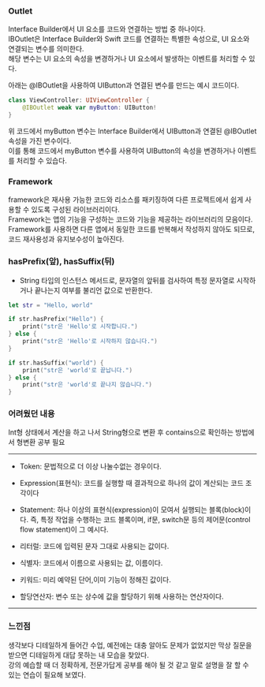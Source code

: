 ### Outlet
Interface Builder에서 UI 요소를 코드와 연결하는 방법 중 하나이다.<br>
IBOutlet은 Interface Builder와 Swift 코드를 연결하는 특별한 속성으로, UI 요소와
연결되는 변수를 의미한다.<br>
해당 변수는 UI 요소의 속성을 변경하거나 UI 요소에서 발생하는 이벤트를 처리할 수 있다.<br>

아래는 @IBOutlet을 사용하여 UIButton과 연결된 변수를 만드는 예시 코드이다.

```swift
class ViewController: UIViewController {
    @IBOutlet weak var myButton: UIButton!
}
```
위 코드에서 myButton 변수는 Interface Builder에서 UIButton과 연결된 @IBOutlet
속성을 가진 변수이다.<br>
이를 통해 코드에서 myButton 변수를 사용하여 UIButton의 속성을 변경하거나 이벤트를 처리할
수 있습다.

### Framework
framework은 재사용 가능한 코드와 리소스를 패키징하여 다른 프로젝트에서 쉽게 사용할 수 있도록
구성된 라이브러리이다.<br>
Framework는 앱의 기능을 구성하는 코드와 기능을 제공하는 라이브러리의 모음이다.<br>
Framework를 사용하면 다른 앱에서 동일한 코드를 반복해서 작성하지 않아도 되므로, 코드
재사용성과 유지보수성이 높아진다.<br>

### hasPrefix(앞), hasSuffix(뒤)
- String 타입의 인스턴스 메서드로, 문자열의 앞뒤를 검사하여 특정 문자열로 시작하거나 끝나는지 여부를 불리언 값으로 반환한다.<br>
```swift
let str = "Hello, world"

if str.hasPrefix("Hello") {
    print("str은 'Hello'로 시작합니다.")
} else {
    print("str은 'Hello'로 시작하지 않습니다.")
}

if str.hasSuffix("world") {
    print("str은 'world'로 끝납니다.")
} else {
    print("str은 'world'로 끝나지 않습니다.")
}
```
### 어려웠던 내용<br>
Int형 상태에서 계산을 하고 나서 String형으로 변환 후 contains으로 확인하는 방법에서 형변환 공부 필요<br>

---
- Token: 문법적으로 더 이상 나눌수없는 경우이다.

- Expression(표현식): 코드를 실행할 때 결과적으로 하나의 값이 계산되는 코드 조각이다

- Statement: 하나 이상의 표현식(expression)이 모여서 실행되는 블록(block)이다. 즉, 특정 작업을 수행하는 코드 블록이며, if문, switch문 등의 제어문(control flow statement)이 그 예시다.

- 리터럴: 코드에 입력된 문자 그대로 사용되는 값이다.

- 식별자: 코드에서 이름으로 사용되는 값, 이름이다.

- 키워드: 미리 예약된 단어,이미 기능이 정해진 값이다.

- 할당연산자: 변수 또는 상수에 값을 할당하기 위해 사용하는 연산자이다.

---

### 느낀점<br>
생각보다 디테일하게 들어간 수업, 예전에는 대충 알아도 문제가 없었지만 막상 질문을 받으면 디테일하게 대답 못하는 내 모습을 찾았다.<br>
강의 예습할 때 더 정확하게, 전문가답게 공부를 해야 될 것 같고 말로 설명을 잘 할 수 있는 연습이 필요해 보였다.
